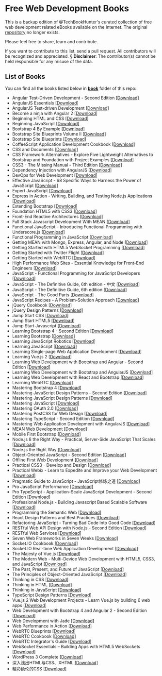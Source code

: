 # Free Web Development Books 

This is a backup edition of @TechBookHunter's curated collection of free web development related eBooks available on the Internet. The original [repository](https://github.com/TechBookHunter/Free-Web-Development-Books) no longer exists. 

Please feel free to share, learn and contribute.

If you want to contribute to this list, send a pull request. All contributors will be recognized and appreciated.
§
**Disclaimer**: The contributor(s) cannot be held responsible for any misuse of the data.

## List of Books

You can find all the books listed below in [**book**](/book) folder of this repo:

* Angular Test-Driven Development - Second Edition [[Download]](/book/Angular/Angular%20Test-Driven%20Development%20-%20Second%20Edition.pdf)
* AngularJS Essentials [[Download]](/book/Angular/AngularJS%20Essentials.pdf)
* AngularJS Test-driven Development [[Download]](/book/Angular/AngularJS%20Test-driven%20Development.pdf)
* Become a ninja with Angular 2 [[Download]](/book/Angular/Become%20a%20ninja%20with%20Angular%202.pdf)
* Beginning HTML and CSS [[Download]](/book/HTML%20&%20CSS/Beginning%20HTML%20and%20CSS.pdf)
* Beginning JavaScript [[Download]](/book/Javascript/Beginning%20JavaScript.pdf)
* Bootstrap 4 By Example [[Download]](/book/Bootstrap/Bootstrap%204%20By%20Example.pdf)
* Bootstrap Site Blueprints Volume II [[Download]](/book/Bootstrap/Bootstrap%20Site%20Blueprints%20Volume%20II.pdf)
* Bootstrap Site Blueprints [[Download]](/book/Bootstrap/Bootstrap%20Site%20Blueprints.pdf)
* CoffeeScript Application Development Cookbook [[Download]](/book/Uncategorized/CoffeeScript%20Application%20Development%20Cookbook.pdf)
* CSS and Documents [[Download]](/book/HTML%20&%20CSS/CSS%20and%20Documents.pdf)
* CSS Framework Alternatives - Explore Five Lightweight Alternatives to Bootstrap and Foundation with Project Examples [[Download]](/book/HTML%20&%20CSS/CSS%20Framework%20Alternatives%20-%20Explore%20Five%20Lightweight%20Alternatives%20to%20Bootstrap%20and%20Foundation%20with%20Project%20Examples.pdf)
* CSS3 - The Missing Manual - Third Edition [[Download]](/book/HTML%20&%20CSS/CSS3%20-%20The%20Missing%20Manual%20-%20Third%20Edition.pdf)
* Dependency Injection with AngularJS [[Download]](/book/Angular/Dependency%20Injection%20with%20AngularJS.pdf)
* DevOps for Web Development [[Download]](/book/DevOps/DevOps%20for%20Web%20Development.pdf)
* Effective JavaScript - 68 Specific Ways to Harness the Power of JavaScript [[Download]](/book/Javascript/Effective%20JavaScript%20-%2068%20Specific%20Ways%20to%20Harness%20the%20Power%20of%20JavaScript.pdf)
* Expert JavaScript [[Download]](/book/Javascript/Expert%20JavaScript.pdf)
* Express in Action - Writing, Building, and Testing Node.js Applications [[Download]](/book/Node%20&%20Express/Express%20in%20Action%20-%20Writing%2C%20Building%2C%20and%20Testing%20Node.js%20Applications.pdf)
* Extending Bootstrap [[Download]](/book/Bootstrap/Extending%20Bootstrap.pdf)
* Foundation HTML5 with CSS3 [[Download]](/book/Foundation%20HTML5%20with%20CSS3.pdf)
* Front-End Reactive Architectures [[Download]](/book/Frontend/Front-End%20Reactive%20Architectures.pdf)
* Full Stack Javascript Development With MEAN [[Download]](/book/MEAN%20stack/Full%20Stack%20Javascript%20Development%20With%20MEAN.pdf)
* Functional JavaScript - Introducing Functional Programming with Underscore.js [[Download]](/book/Functional%20JavaScript%20-%20Introducing%20Functional%20Programming%20with%20Underscore.js.pdf)
* Functional Programming in JavaScript [[Download]](/book/Javascript/Functional%20Programming%20in%20JavaScript.pdf)
* Getting MEAN with Mongo, Express, Angular, and Node [[Download]](/book/MEAN%20stack/Getting%20MEAN%20with%20Mongo%2C%20Express%2C%20Angular%2C%20and%20Node.pdf)
* Getting Started with HTML5 WebSocket Programming [[Download]](/book/HTML%20&%20CSS/Getting%20Started%20with%20HTML5%20WebSocket%20Programming.pdf)
* Getting Started with Twitter Flight [[Download]](/book/Uncategorized/Getting%20Started%20with%20Twitter%20Flight.pdf)
* Getting Started with WebRTC [[Download]](/book/WebRTC/Getting%20Started%20with%20WebRTC.pdf)
* High Performance Web Sites - Essential Knowledge for Front-End Engineers [[Download]](/book/Frontend/High%20Performance%20Web%20Sites%20-%20Essential%20Knowledge%20for%20Front-End%20Engineers.pdf)
* JavaScript - Functional Programming for JavaScript Developers [[Download]](/book/Javascript/JavaScript%20-%20Functional%20Programming%20for%20JavaScript%20Developers.pdf)
* JavaScript - The Definitive Guide, 6th edition - 中文 [[Download]](/book/Javascript/JavaScript%20-%20The%20Definitive%20Guide%2C%206th%20edition%20-%20%E4%B8%AD%E6%96%87.pdf)
* JavaScript - The Definitive Guide, 6th edition [[Download]](/book/Javascript/JavaScript%20-%20The%20Definitive%20Guide%2C%206th%20edition.pdf)
* JavaScript - The Good Parts [[Download]](/book/Javascript/JavaScript%20-%20The%20Good%20Parts.pdf)
* JavaScript Recipes - A Problem-Solution Approach [[Download]](/book/Javascript/JavaScript%20Recipes%20-%20A%20Problem-Solution%20Approach.pdf)
* jQuery Cookbook [[Download]](/book/JQuery/jQuery%20Cookbook.pdf)
* jQuery Design Patterns [[Download]](/book/JQuery/jQuery%20Design%20Patterns.pdf)
* Jump Start CSS [[Download]](/book/HTML%20&%20CSS/Jump%20Start%20CSS.pdf)
* Jump Start HTML5 [[Download]](/book/HTML%20&%20CSS/Jump%20Start%20HTML5.pdf)
* Jump Start Javascript [[Download]](/book/Javascript/Jump%20Start%20Javascript.pdf)
* Learning Bootstrap 4 - Second Edition [[Download]](/book/Bootstrap/Learning%20Bootstrap%204%20-%20Second%20Edition.pdf)
* Learning Bootstrap [[Download]](/book/Bootstrap/Learning%20Bootstrap.pdf)
* Learning JavaScript Robotics [[Download]](/book/Javascript/Learning%20JavaScript%20Robotics.pdf)
* Learning JavaScript [[Download]](/book/Javascript/Learning%20JavaScript.pdf)
* Learning Single-page Web Application Development [[Download]](/book/Uncategorized/Learning%20Single-page%20Web%20Application%20Development.pdf)
* Learning Vue.js 2 [[Download]](/book/Vue/Learning%20Vue.js%202.pdf)
* Learning Web Development with Bootstrap and Angular - Second Edition [[Download]](/book/Angular/Learning%20Web%20Development%20with%20Bootstrap%20and%20Angular%20-%20Second%20Edition.pdf)
* Learning Web Development with Bootstrap and AngularJS [[Download]](/book/Angular/Learning%20Web%20Development%20with%20Bootstrap%20and%20AngularJS.pdf)
* Learning Web Development with React and Bootstrap [[Download]](/book/React/Learning%20Web%20Development%20with%20React%20and%20Bootstrap.pdf)
* Learning WebRTC [[Download]](/book/WebRTC/Learning%20WebRTC.pdf)
* Mastering Bootstrap 4 [[Download]](/book/Bootstrap/Mastering%20Bootstrap%204.pdf)
* Mastering JavaScript Design Patterns - Second Edition [[Download]](/book/Javascript/Mastering%20JavaScript%20Design%20Patterns%20-%20Second%20Edition.pdf)
* Mastering JavaScript Design Patterns [[Download]](/book/Javascript/Mastering%20JavaScript%20Design%20Patterns.pdf)
* Mastering JavaScript [[Download]](/book/Javascript/Mastering%20JavaScript.pdf)
* Mastering OAuth 2.0 [[Download]](/book/Uncategorized/Mastering%20OAuth%202.0.pdf)
* Mastering PostCSS for Web Design [[Download]](/book/HTML%20&%20CSS/Mastering%20PostCSS%20for%20Web%20Design.pdf)
* Mastering TypeScript - Second Edition [[Download]](/book/TypeScript/Mastering%20TypeScript%20-%20Second%20Edition.pdf)
* Mastering Web Application Development with AngularJS [[Download]](/book/Angular/Mastering%20Web%20Application%20Development%20with%20AngularJS.pdf)
* MEAN Web Development [[Download]](/book/MEAN%20stack/MEAN%20Web%20Development.pdf)
* Mobile First Bootstrap [[Download]](/book/Bootstrap/Mobile%20First%20Bootstrap.pdf)
* Node.js 8 the Right Way - Practical, Server-Side JavaScript That Scales [[Download]](/book/Node%20&%20Express/Node.js%208%20the%20Right%20Way%20-%20Practical%2C%20Server-Side%20JavaScript%20That%20Scales.pdf)
* Node.js the Right Way [[Download]](/book/Node%20&%20Express/Node.js%20the%20Right%20Way.pdf)
* Object-Oriented JavaScript - Second Edition [[Download]](/book/Javascript/Object-Oriented%20JavaScript%20-%20Second%20Edition.pdf)
* Offline First Web Development [[Download]](/book/Uncategorized/Offline%20First%20Web%20Development.pdf)
* Practical CSS3 - Develop and Design [[Download]](/book/HTML%20&%20CSS/Practical%20CSS3%20-%20Develop%20and%20Design.pdf)
* Practical Webix - Learn to Expedite and Improve your Web Development [[Download]](/book/Uncategorized/Practical%20Webix%20-%20Learn%20to%20Expedite%20and%20Improve%20your%20Web%20Development.pdf)
* Pragmatic Guide to JavaScript - JavaScript修炼之道 [[Download]](/book/Javascript/Pragmatic%20Guide%20to%20JavaScript%20-%20JavaScript%E4%BF%AE%E7%82%BC%E4%B9%8B%E9%81%93.pdf)
* Pro JavaScript Performance [[Download]](/book/Javascript/Pro%20JavaScript%20Performance.pdf)
* Pro TypeScript - Application-Scale JavaScript Development - Second Edition [[Download]](/book/TypeScript/Pro%20TypeScript%20-%20Application-Scale%20JavaScript%20Development%20-%20Second%20Edition.pdf)
* Professional Node.js - Building Javascript Based Scalable Software [[Download]](/book/Node%20&%20Express/Professional%20Node.js%20-%20Building%20Javascript%20Based%20Scalable%20Software.pdf)
* Programming the Semantic Web [[Download]](/book/Uncategorized/Programming%20the%20Semantic%20Web.pdf)
* React Design Patterns and Best Practices [[Download]](/book/React/React%20Design%20Patterns%20and%20Best%20Practices.pdf)
* Refactoring JavaScript - Turning Bad Code Into Good Code [[Download]](/book/Javascript/Refactoring%20JavaScript%20-%20Turning%20Bad%20Code%20Into%20Good%20Code.epub)
* RESTful Web API Design with Node.js - Second Edition [[Download]](/book/RESTful/RESTful%20Web%20API%20Design%20with%20Node.js%20-%20Second%20Edition.pdf)
* RESTful Web Services [[Download]](/book/RESTful/RESTful%20Web%20Services.pdf)
* Seven Web Frameworks in Seven Weeks [[Download]](/book/Uncategorized/Seven%20Web%20Frameworks%20in%20Seven%20Weeks.pdf)
* Socket.IO Cookbook [[Download]](/book/Socket%20io/Socket.IO%20Cookbook.pdf)
* Socket.IO Real-time Web Application Development [[Download]](/book/Socket%20io/Socket.IO%20Real-time%20Web%20Application%20Development.pdf)
* The Majesty of Vue.js [[Download]](/book/Vue/The%20Majesty%20of%20Vue.js.pdf)
* The Modern Web - Multi-Device Web Development with HTML5, CSS3, and JavaScript [[Download]](/book/Javascript/The%20Modern%20Web%20-%20Multi-Device%20Web%20Development%20with%20HTML5%2C%20CSS3%2C%20and%20JavaScript.pdf)
* The Past, Present, and Future of JavaScript [[Download]](/book/Javascript/The%20Past%2C%20Present%2C%20and%20Future%20of%20JavaScript.pdf)
* The Principles of Object-Oriented JavaScript [[Download]](/book/Javascript/The%20Principles%20of%20Object-Oriented%20JavaScript.pdf)
* Thinking in CSS [[Download]](/book/HTML%20&%20CSS/Thinking%20in%20CSS.pdf)
* Thinking in HTML [[Download]](/book/HTML%20&%20CSS/Thinking%20in%20HTML.pdf)
* Thinking in JavaScript [[Download]](/book/Javascript/Thinking%20in%20JavaScript.pdf)
* TypeScript Design Patterns [[Download]](/book/TypeScript/TypeScript%20Design%20Patterns.pdf)
* Vue.js 2 Web Development Projects - Learn Vue.js by building 6 web apps [[Download]](/book/Vue/Vue.js%202%20Web%20Development%20Projects%20-%20Learn%20Vue.js%20by%20building%206%20web%20apps.pdf)
* Web Development with Bootstrap 4 and Angular 2 - Second Edition [[Download]](/book/Angular/Web%20Development%20with%20Bootstrap%204%20and%20Angular%202%20-%20Second%20Edition.pdf)
* Web Development with Jade [[Download]](/book/Uncategorized/Web%20Development%20with%20Jade.pdf)
* Web Performance in Action [[Download]](/book/Uncategorized/Web%20Performance%20in%20Action.mobi)
* WebRTC Blueprints [[Download]](/book/WebRTC/WebRTC%20Blueprints.pdf)
* WebRTC Cookbook [[Download]](/book/WebRTC/WebRTC%20Cookbook.pdf)
* WebRTC Integrator's Guide [[Download]](/book/WebRTC/WebRTC%20Integrator%27s%20Guide.pdf)
* WebSocket Essentials – Building Apps with HTML5 WebSockets [[Download]](/book/HTML%20&%20CSS/WebSocket%20Essentials%20%E2%80%93%20Building%20Apps%20with%20HTML5%20WebSockets.pdf)
* WordPress 3 Complete [[Download]](/book/Uncategorized/WordPress%203%20Complete.pdf)
* 深入浅出HTML与CSS、XHTML [[Download]](/book/HTML%20&%20CSS/%E6%B7%B1%E5%85%A5%E6%B5%85%E5%87%BAHTML%E4%B8%8ECSS%E3%80%81XHTML.pdf)
* 精彩绝伦的CSS [[Download]](/book/HTML%20&%20CSS/%E7%B2%BE%E5%BD%A9%E7%BB%9D%E4%BC%A6%E7%9A%84CSS.pdf)
